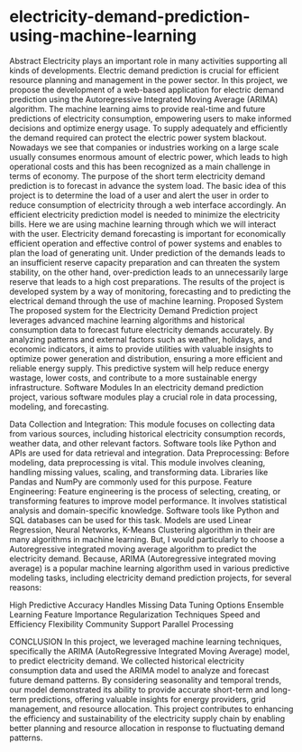 # electricity-demand-prediction-using-machine-learning
Abstract
       		Electricity plays an important role in many activities supporting all kinds of developments. Electric demand prediction is crucial for efficient resource planning and management in the power sector. In this project, we propose the development of a web-based application for electric demand prediction using the Autoregressive Integrated Moving Average (ARIMA) algorithm. The machine learning aims to provide real-time and future predictions of electricity consumption, empowering users to make informed decisions and optimize energy usage. To supply adequately and efficiently the demand required can protect the electric power system blackout. Nowadays we see that companies or industries working on a large scale usually consumes enormous amount of electric power, which leads to high operational costs and this has been recognized as a main challenge in terms of economy. The purpose of the short term electricity demand prediction is to forecast in advance the system load. The basic idea of this project is to determine the load of a user and alert the user in order to reduce consumption of electricity through a web interface accordingly. An efficient electricity prediction model is needed to minimize the electricity bills. Here we are using machine learning through which we will interact with the user. Electricity demand forecasting is important for economically efficient operation and effective control of power systems and enables to plan the load of generating unit. Under prediction of the demands leads to an insufficient reserve capacity preparation and can threaten the system stability, on the other hand, over-prediction leads to an unnecessarily large reserve that leads to a high cost preparations. The results of the project is developed system by a way of monitoring, forecasting and to predicting the electrical demand through the use of machine learning.
Proposed System
The proposed system for the Electricity Demand Prediction project leverages advanced machine learning algorithms and historical consumption data to forecast future electricity demands accurately. By analyzing patterns and external factors such as weather, holidays, and economic indicators, it aims to provide utilities with valuable insights to optimize power generation and distribution, ensuring a more efficient and reliable energy supply. This predictive system will help reduce energy wastage, lower costs, and contribute to a more sustainable energy infrastructure.
Software Modules
                 In an electricity demand prediction project, various software modules play a crucial role in data processing, modeling, and forecasting.

Data Collection and Integration:
                        This module focuses on collecting data from various sources, including historical electricity consumption records, weather data, and other relevant factors. Software tools like Python and APIs are used for data retrieval and integration.
Data Preprocessing:
                        Before modeling, data preprocessing is vital. This module involves cleaning, handling missing values, scaling, and transforming data. Libraries like Pandas and NumPy are commonly used for this purpose.
Feature Engineering:
                        Feature engineering is the process of selecting, creating, or transforming features to improve model performance. It involves statistical analysis and domain-specific knowledge. Software tools like Python and SQL databases can be used for this task.
Models are used
           Linear Regression, Neural Networks, K-Means Clustering algorithm in their are many algorithms in machine learning. But, I would particularly to choose a Autoregressive integrated moving average algorithm to predict the electricity demand. Because, ARIMA (Autoregressive integrated moving average) is a popular machine learning algorithm used in various predictive modeling tasks, including electricity demand prediction projects, for several reasons:

 High Predictive Accuracy
 Handles Missing Data
 Tuning Options
 Ensemble Learning
 Feature Importance
 Regularization Techniques
 Speed and Efficiency
 Flexibility
 Community Support
 Parallel Processing

CONCLUSION
	In this project, we leveraged machine learning techniques, specifically the ARIMA (AutoRegressive Integrated Moving Average) model, to predict electricity demand. We collected historical electricity consumption data and used the ARIMA model to analyze and forecast future demand patterns. By considering seasonality and temporal trends, our model demonstrated its ability to provide accurate short-term and long-term predictions, offering valuable insights for energy providers, grid management, and resource allocation. This project contributes to enhancing the efficiency and sustainability of the electricity supply chain by enabling better planning and resource allocation in response to fluctuating demand patterns.
